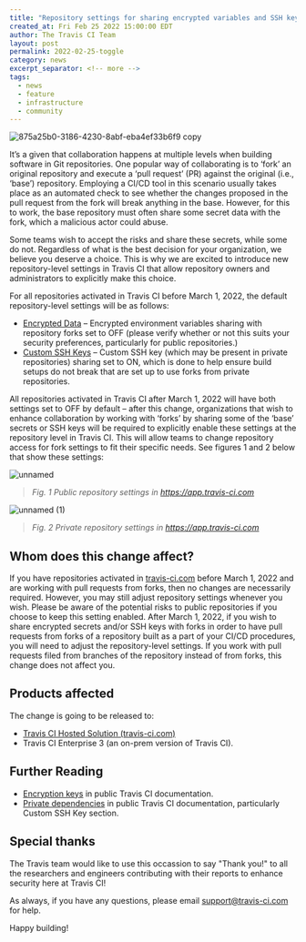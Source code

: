 ```yaml
---
title: "Repository settings for sharing encrypted variables and SSH keys (Git forks)."
created_at: Fri Feb 25 2022 15:00:00 EDT
author: The Travis CI Team
layout: post
permalink: 2022-02-25-toggle
category: news
excerpt_separator: <!-- more --> 
tags:
  - news
  - feature
  - infrastructure
  - community
---
```


![875a25b0-3186-4230-8abf-eba4ef33b6f9 copy](https://user-images.githubusercontent.com/20936398/155624611-71c019df-0d1d-4b99-8597-8cee16a0418d.png)


<!-- more --> 

It’s a given that collaboration happens at multiple levels when building software in Git repositories. One popular way of collaborating is to ‘fork’ an original repository and execute a ‘pull request’ (PR) against the original (i.e., ‘base’) repository. Employing a CI/CD tool in this scenario usually takes place as an automated check to see whether the changes proposed in the pull request from the fork will break anything in the base. However, for this to work, the base repository must often share some secret data with the fork, which a malicious actor could abuse. 

Some teams wish to accept the risks and share these secrets, while some do not. Regardless of what is the best decision for your organization, we believe you deserve a choice. This is why we are excited to introduce new repository-level settings in Travis CI that allow repository owners and administrators to explicitly make this choice. 


For all repositories activated in Travis CI before March 1, 2022, the default repository-level settings will be as follows:

* [Encrypted Data](https://docs.travis-ci.com/user/encryption-keys/) – Encrypted environment variables sharing with repository forks set to OFF (please verify whether or not this suits your security preferences, particularly for public repositories.)
* [Custom SSH Keys](https://docs.travis-ci.com/user/private-dependencies/) – Custom SSH key (which may be present in private repositories) sharing set to ON, which is done to help ensure build setups do not break that are set up to use forks from private repositories.

All repositories activated in Travis CI after March 1, 2022 will have both settings set to OFF by default – after this change, organizations that wish to enhance collaboration by working with ‘forks’ by sharing some of the ‘base’ secrets or SSH keys will be required to explicitly enable these settings at the repository level in Travis CI. This will allow teams to change repository access for fork settings to fit their specific needs. See figures 1 and 2 below that show these settings:

![unnamed](https://user-images.githubusercontent.com/20936398/155622231-6fd4c1da-5f2e-4fa9-b92b-bffc84fc14a3.png)
> _Fig. 1 Public repository settings in https://app.travis-ci.com_

![unnamed (1)](https://user-images.githubusercontent.com/20936398/155622440-53c32202-265b-461c-b076-23513ed4adbe.png)

> _Fig. 2 Private repository settings in https://app.travis-ci.com_

## Whom does this change affect?

If you have repositories activated in [travis-ci.com](https://app.travis-ci.com) before March 1, 2022 and are working with pull requests from forks, then no changes are necessarily required. However, you may still adjust repository settings whenever you wish. Please be aware of the potential risks to public repositories if you choose to keep this setting enabled. After March 1, 2022, if you wish to share encrypted secrets and/or SSH keys with forks in order to have pull requests from forks of a repository built as a part of your CI/CD procedures, you will need to adjust the repository-level settings. If you work with pull requests filed from branches of the repository instead of from forks, this change does not affect you.

## Products affected
The change is going to be released to:
* [Travis CI Hosted Solution (travis-ci.com)](https://app.travis-ci.com)
* Travis CI Enterprise 3 (an on-prem version of Travis CI).

## Further Reading

* [Encryption keys](https://docs.travis-ci.com/user/encryption-keys/) in public Travis CI documentation.
* [Private dependencies](https://docs.travis-ci.com/user/private-dependencies/) in public Travis CI documentation, particularly Custom SSH Key section.

## Special thanks

The Travis team would like to use this occassion to say "Thank you!" to all the researchers and engineers contributing with their reports to enhance security here at Travis CI!

As always, if you have any questions, please email [support@travis-ci.com](mailto:support@travis-ci.com) for help.

Happy building! 
